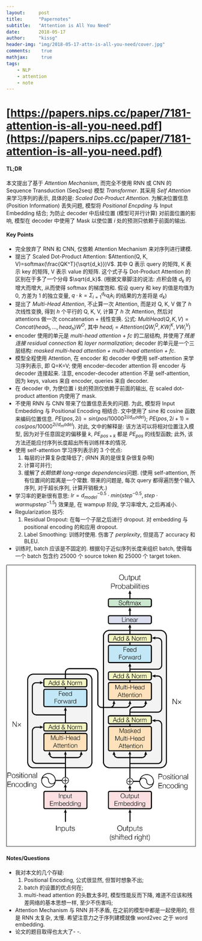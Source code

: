 ```yaml
---
layout:	    post
title:      "Papernotes"
subtitle:   "Attention is All You Need"
date:       2018-05-17
author:     "kissg"
header-img: "img/2018-05-17-attn-is-all-you-need/cover.jpg"
comments:    true
mathjax:     true
tags:
    - NLP
    - attention
    - note
---
```


# [https://papers.nips.cc/paper/7181-attention-is-all-you-need.pdf](https://papers.nips.cc/paper/7181-attention-is-all-you-need.pdf)

#### TL;DR

本文提出了基于 *Attention Mechanism*, 而完全不使用 RNN 或 CNN 的 Sequence Transduction (Seq2seq) 模型 *Transformer*. 其采用 *Self Attention* 来学习序列的表示, 具体的是: *Scaled Dot-Product Attention*. 为解决位置信息 (Position Information) 丢失问题, 模型将 *Positional Encpding* 与 Input Embedding 结合; 为防止 decoder 中后续位置 (模型可并行计算) 对前面位置的影响, 模型在 decoder 中使用了 Mask 以使位置 $i$ 处的预测只依赖于前面的输出.


#### Key Points

* 完全放弃了 RNN 和 CNN, 仅依赖 Attention Mechanism 来对序列进行建模.
* 提出了 Scaled Dot-Product Attention: $Attention(Q, K, V)=softmax(\frac{QK^T}{\sqrt{d_k}})V$. 其中 Q 表示 query 的矩阵, K 表示 key 的矩阵, V 表示 value 的矩阵. 这个式子与 Dot-Product Attention 的区别在于多了一个分母 $\sqrt{d_k}$. (根据文章脚注的说法: 点积会随 $d_k$ 的增大而增大, 从而使得 softmax 的梯度饱和. 假设 query 和 key 的值是均值为 0, 方差为 1 的独立变量, $q\cdot k=\Sigma_{i=1}^{d_k} q_i k_i$ 的结果的方差将是 $d_k$)
* 提出了 *Multi-Head Attention*, 不止算一次 Attention, 而是对 Q, K, V 做了 $h$ 次线性变换, 得到 $h$ 个平行的 Q, K, V, 计算了 $h$ 次 Attention, 然后对 attentions 做一次 concatenation + 线性变换. 公式: $MultiHead(Q, K, V)=Concat(head_1, \dots, head_h)W^O$, 其中 $head_i=Attention(QW_i^Q, KW_i^K, VW_i^V)$
* encoder 使用的单元是 *multi-head attention + fc* 的二层结构, 并使用了*残差连接 residual connection* 和 *layer normalization*; decoder 的单元是一个三层结构: *masked multi-head attention + multi-head attention + fc*.
* 模型全程使用 Attention, 在 encoder 和 decoder 中使用 self-attention 来学习序列表示, 即 Q=K=V; 使用 encoder-decoder attention 将 encoder 与 decoder 连接起来. 注意, encoder-decoder attention 不是 self-attention, 因为 keys, values 来自 encoder, queries 来自 decoder.
* 在 decoder 中, 为使位置 i 处的预测仅依赖于前面的输出, 在 scaled dot-product attention 内使用了 mask.
* 不使用 RNN 与 CNN 带来了位置信息丢失的问题. 为此, 模型将 Input Embedding 与 Positional Encoding 相结合. 文中使用了 sine 和 cosine 函数来编码位置信息. $PE(pos, 2i)=sin(pos/10000^{2i/d_model})$; $PE(pos, 2i+1)=cos(pos/10000^{2i/d_model})$. 对此, 文中的解释是: 该方法可以将相对位置注入模型, 因为对于任意固定的偏移量 $k$, $PE_{pos+k}$ 都是 $PE_{pos}$ 的线型函数; 此外, 该方法还能应付序列长度超出所有训练样本的情况.
* 使用 self-attention 学习序列表示的 3 个优点:
    1. 每层的计算复杂度降低了; (RNN 真的是很复杂很复杂啊)
    2. 计算可并行;
    3. 缓解了*长期依赖 long-range dependencies*问题. (使用 self-attention, 所有位置间的距离是一个常数. 带来的问题是, 每次 query 都得遍历整个输入序列, 对于超长序列, 计算开销极大.)
* 学习率的更新很有意思: $lr=d_{model}^{-0.5}\cdot min(step^{-0.5}, step\cdot warmupstep^{-1.5})$ 效果是, 在 wampup 阶段, 学习率增大, 之后再减小.
* Regularization 技巧:
    1. Residual Dropout: 在每一个子层之后进行 dropout. 对 embedding 与 positional encoding 的和应用 dropout.
    2. Label Smoothing: 训练时使用. 伤害了 *perplexity*, 但提高了 accuracy 和 BLEU.
* 训练时, batch 应该是不固定的. 根据句子近似序列长度来组织 batch, 使得每一个 batch 包含约 25000 个 source token 和 25000 个 target token.

![transformer model architecture](/img/2018-05-17-attn-is-all-you-need/transformer_model_architecture.png)

#### Notes/Questions
 
* 我对本文的几个存疑:
    1. Positional Encoding, 公式很显然, 但暂时想象不出;
    2. batch 的设置的优点何在;
    3. multi-head attention 的头数太多时, 模型性能反而下降, 难道不应该和残差网络的基本思想一样, 至少不伤害吗;
* Attention Mechanism 与 RNN 并不矛盾, 在之前的模型中都是一起使用的, 但是 RNN 太复杂, 太慢. 希望注意力之于序列建模就像 word2vec 之于 word embedding.
* 论文的题目取得也太大了- -.
